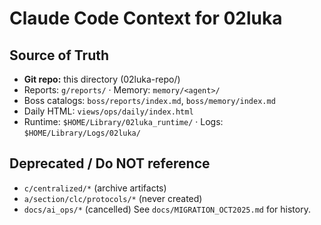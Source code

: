 # Claude Code Context for 02luka

## Source of Truth
- **Git repo:** this directory (02luka-repo/)
- Reports: `g/reports/` · Memory: `memory/<agent>/`
- Boss catalogs: `boss/reports/index.md`, `boss/memory/index.md`
- Daily HTML: `views/ops/daily/index.html`
- Runtime: `$HOME/Library/02luka_runtime/` · Logs: `$HOME/Library/Logs/02luka/`

## Deprecated / Do NOT reference
- `c/centralized/*` (archive artifacts)
- `a/section/clc/protocols/*` (never created)
- `docs/ai_ops/*` (cancelled)
See `docs/MIGRATION_OCT2025.md` for history.
